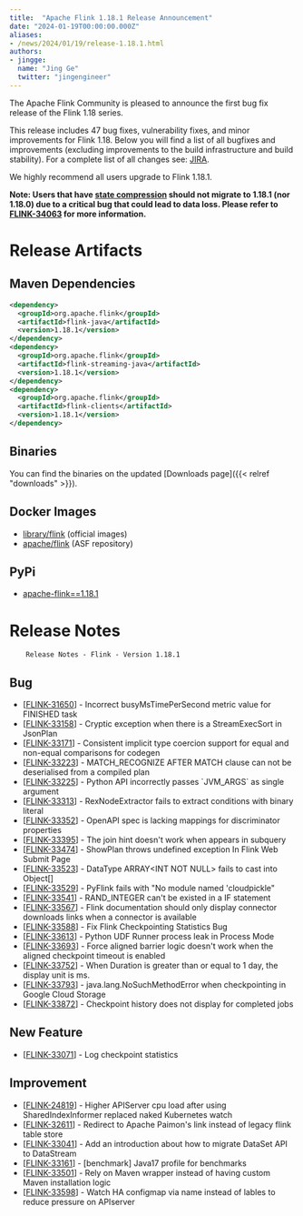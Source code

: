 ```yaml
---
title:  "Apache Flink 1.18.1 Release Announcement"
date: "2024-01-19T00:00:00.000Z"
aliases:
- /news/2024/01/19/release-1.18.1.html
authors:
- jingge:
  name: "Jing Ge"
  twitter: "jingengineer"
---
```


The Apache Flink Community is pleased to announce the first bug fix release of the Flink 1.18 series.

This release includes 47 bug fixes, vulnerability fixes, and minor improvements for Flink 1.18.
Below you will find a list of all bugfixes and improvements (excluding improvements to the build infrastructure and build stability). For a complete list of all changes see:
[JIRA](https://issues.apache.org/jira/secure/ReleaseNote.jspa?projectId=12315522&version=12353640).

We highly recommend all users upgrade to Flink 1.18.1.

**Note: Users that have [state compression](https://nightlies.apache.org/flink/flink-docs-release-1.18/docs/ops/state/large_state_tuning/#compression) 
should not migrate to 1.18.1 (nor 1.18.0) due to a critical bug that could lead to data loss. Please refer to [FLINK-34063](https://issues.apache.org/jira/browse/FLINK-34063) for more information.**

# Release Artifacts

## Maven Dependencies

```xml
<dependency>
  <groupId>org.apache.flink</groupId>
  <artifactId>flink-java</artifactId>
  <version>1.18.1</version>
</dependency>
<dependency>
  <groupId>org.apache.flink</groupId>
  <artifactId>flink-streaming-java</artifactId>
  <version>1.18.1</version>
</dependency>
<dependency>
  <groupId>org.apache.flink</groupId>
  <artifactId>flink-clients</artifactId>
  <version>1.18.1</version>
</dependency>
```

## Binaries

You can find the binaries on the updated [Downloads page]({{< relref "downloads" >}}).

## Docker Images

* [library/flink](https://hub.docker.com/_/flink/tags?page=1&name=1.18.1) (official images)
* [apache/flink](https://hub.docker.com/r/apache/flink/tags?page=1&name=1.18.1) (ASF repository)

## PyPi

* [apache-flink==1.18.1](https://pypi.org/project/apache-flink/1.18.1/)

# Release Notes

        Release Notes - Flink - Version 1.18.1

<h2>        Bug
</h2>
<ul>
<li>[<a href='https://issues.apache.org/jira/browse/FLINK-31650'>FLINK-31650</a>] -         Incorrect busyMsTimePerSecond metric value for FINISHED task
</li>
<li>[<a href='https://issues.apache.org/jira/browse/FLINK-33158'>FLINK-33158</a>] -         Cryptic exception when there is a StreamExecSort in JsonPlan
</li>
<li>[<a href='https://issues.apache.org/jira/browse/FLINK-33171'>FLINK-33171</a>] -         Consistent implicit type coercion support for equal and non-equal comparisons for codegen
</li>
<li>[<a href='https://issues.apache.org/jira/browse/FLINK-33223'>FLINK-33223</a>] -         MATCH_RECOGNIZE AFTER MATCH clause can not be deserialised from a compiled plan
</li>
<li>[<a href='https://issues.apache.org/jira/browse/FLINK-33225'>FLINK-33225</a>] -         Python API incorrectly passes `JVM_ARGS` as single argument
</li>
<li>[<a href='https://issues.apache.org/jira/browse/FLINK-33313'>FLINK-33313</a>] -         RexNodeExtractor fails to extract conditions with binary literal
</li>
<li>[<a href='https://issues.apache.org/jira/browse/FLINK-33352'>FLINK-33352</a>] -         OpenAPI spec is lacking mappings for discriminator properties
</li>
<li>[<a href='https://issues.apache.org/jira/browse/FLINK-33395'>FLINK-33395</a>] -         The join hint doesn&#39;t work when appears in subquery
</li>
<li>[<a href='https://issues.apache.org/jira/browse/FLINK-33474'>FLINK-33474</a>] -         ShowPlan throws undefined exception In Flink Web Submit Page
</li>
<li>[<a href='https://issues.apache.org/jira/browse/FLINK-33523'>FLINK-33523</a>] -         DataType ARRAY&lt;INT NOT NULL&gt; fails to cast into Object[]
</li>
<li>[<a href='https://issues.apache.org/jira/browse/FLINK-33529'>FLINK-33529</a>] -         PyFlink fails with &quot;No module named &#39;cloudpickle&quot;
</li>
<li>[<a href='https://issues.apache.org/jira/browse/FLINK-33541'>FLINK-33541</a>] -         RAND_INTEGER  can&#39;t be existed in a IF statement
</li>
<li>[<a href='https://issues.apache.org/jira/browse/FLINK-33567'>FLINK-33567</a>] -         Flink documentation should only display connector downloads links when a connector is available
</li>
<li>[<a href='https://issues.apache.org/jira/browse/FLINK-33588'>FLINK-33588</a>] -         Fix Flink Checkpointing Statistics Bug
</li>
<li>[<a href='https://issues.apache.org/jira/browse/FLINK-33613'>FLINK-33613</a>] -         Python UDF Runner process leak in Process Mode
</li>
<li>[<a href='https://issues.apache.org/jira/browse/FLINK-33693'>FLINK-33693</a>] -         Force aligned barrier logic doesn&#39;t work when the aligned checkpoint timeout is enabled 
</li>
<li>[<a href='https://issues.apache.org/jira/browse/FLINK-33752'>FLINK-33752</a>] -         When Duration is greater than or equal to 1 day, the display unit is ms.
</li>
<li>[<a href='https://issues.apache.org/jira/browse/FLINK-33793'>FLINK-33793</a>] -         java.lang.NoSuchMethodError when checkpointing in Google Cloud Storage
</li>
<li>[<a href='https://issues.apache.org/jira/browse/FLINK-33872'>FLINK-33872</a>] -         Checkpoint history does not display for completed jobs
</li>
</ul>

<h2>        New Feature
</h2>
<ul>
<li>[<a href='https://issues.apache.org/jira/browse/FLINK-33071'>FLINK-33071</a>] -         Log checkpoint statistics 
</li>
</ul>

<h2>        Improvement
</h2>
<ul>
<li>[<a href='https://issues.apache.org/jira/browse/FLINK-24819'>FLINK-24819</a>] -         Higher APIServer cpu load after using SharedIndexInformer replaced naked Kubernetes watch
</li>
<li>[<a href='https://issues.apache.org/jira/browse/FLINK-32611'>FLINK-32611</a>] -         Redirect to Apache Paimon&#39;s link instead of legacy flink table store
</li>
<li>[<a href='https://issues.apache.org/jira/browse/FLINK-33041'>FLINK-33041</a>] -         Add an introduction about how to migrate DataSet API to DataStream
</li>
<li>[<a href='https://issues.apache.org/jira/browse/FLINK-33161'>FLINK-33161</a>] -         [benchmark] Java17 profile for benchmarks
</li>
<li>[<a href='https://issues.apache.org/jira/browse/FLINK-33501'>FLINK-33501</a>] -         Rely on Maven wrapper instead of having custom Maven installation logic
</li>
<li>[<a href='https://issues.apache.org/jira/browse/FLINK-33598'>FLINK-33598</a>] -         Watch HA configmap via name instead of lables to reduce pressure on APIserver 
</li>
</ul>
